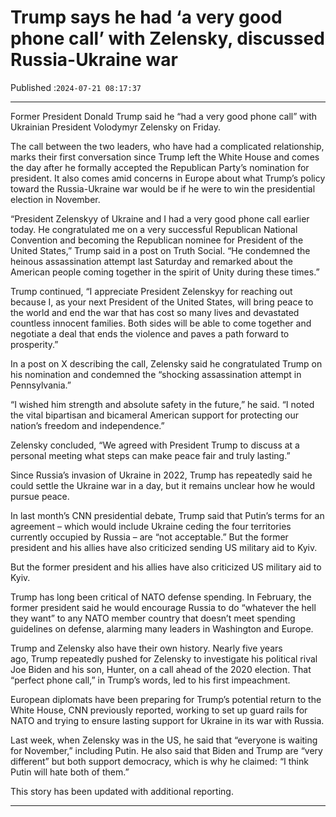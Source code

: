 # Trump says he had ‘a very good phone call’ with Zelensky, discussed Russia-Ukraine war

Published :`2024-07-21 08:17:37`

---

Former President Donald Trump said he “had a very good phone call” with Ukrainian President Volodymyr Zelensky on Friday.

The call between the two leaders, who have had a complicated relationship, marks their first conversation since Trump left the White House and comes the day after he formally accepted the Republican Party’s nomination for president. It also comes amid concerns in Europe about what Trump’s policy toward the Russia-Ukraine war would be if he were to win the presidential election in November.

“President Zelenskyy of Ukraine and I had a very good phone call earlier today. He congratulated me on a very successful Republican National Convention and becoming the Republican nominee for President of the United States,” Trump said in a post on Truth Social. “He condemned the heinous assassination attempt last Saturday and remarked about the American people coming together in the spirit of Unity during these times.”

Trump continued, “I appreciate President Zelenskyy for reaching out because I, as your next President of the United States, will bring peace to the world and end the war that has cost so many lives and devastated countless innocent families. Both sides will be able to come together and negotiate a deal that ends the violence and paves a path forward to prosperity.”

In a post on X describing the call, Zelensky said he congratulated Trump on his nomination and condemned the “shocking assassination attempt in Pennsylvania.”

“I wished him strength and absolute safety in the future,” he said. “I noted the vital bipartisan and bicameral American support for protecting our nation’s freedom and independence.”

Zelensky concluded, “We agreed with President Trump to discuss at a personal meeting what steps can make peace fair and truly lasting.”

Since Russia’s invasion of Ukraine in 2022, Trump has repeatedly said he could settle the Ukraine war in a day, but it remains unclear how he would pursue peace.

In last month’s CNN presidential debate, Trump said that Putin’s terms for an agreement – which would include Ukraine ceding the four territories currently occupied by Russia – are “not acceptable.” But the former president and his allies have also criticized sending US military aid to Kyiv.

But the former president and his allies have also criticized US military aid to Kyiv.

Trump has long been critical of NATO defense spending. In February, the former president said he would encourage Russia to do “whatever the hell they want” to any NATO member country that doesn’t meet spending guidelines on defense, alarming many leaders in Washington and Europe.

Trump and Zelensky also have their own history. Nearly five years ago, Trump repeatedly pushed for Zelensky to investigate his political rival Joe Biden and his son, Hunter, on a call ahead of the 2020 election. That “perfect phone call,” in Trump’s words, led to his first impeachment.

European diplomats have been preparing for Trump’s potential return to the White House, CNN previously reported, working to set up guard rails for NATO and trying to ensure lasting support for Ukraine in its war with Russia.

Last week, when Zelensky was in the US, he said that “everyone is waiting for November,” including Putin. He also said that Biden and Trump are “very different” but both support democracy, which is why he claimed: “I think Putin will hate both of them.”

This story has been updated with additional reporting.

---

